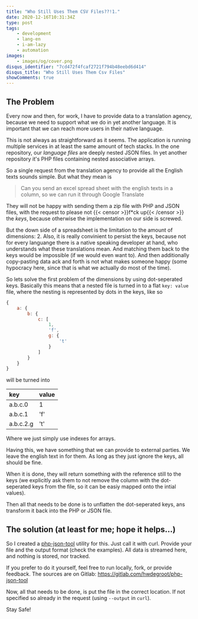 ```yaml
---
title: "Who Still Uses Them CSV Files??!1."
date: 2020-12-16T10:31:34Z
type: post
tags:
    - development
    - lang-en
    - i-am-lazy
    - automation
images:
    - images/og/cover.png
disqus_identifier: "7cd472f4fcaf2721f794b48eebd6d414"
disqus_title: "Who Still Uses Them Csv Files"
showComments: true
---
```


The Problem
---

Every now and then, for work, I have to provide data to a translation agency, because we need to support
what we do in yet another language.
It is important that we can reach more users in their native language.

This is not always as straightforward as it seems. The application is running multiple services in at least the
same amount of tech stacks. In the one repository, our _language files_ are deeply nested JSON files. In yet another
repository it's PHP files containing nested associative arrays.

So a single request from the translation agency to provide all the English texts sounds simple. But what they mean is

> Can you send an excel spread sheet with the english texts in a column, so we can run it through Google Translate

They will not be happy with sending them a zip file with PHP and JSON files, with the request to please not {{< censor >}}f*ck up{{< /censor >}} the
_keys_, because otherwise the implementation on our side is screwed.

But the down side of a spreadsheet is the limitation to the amount of dimensions: 2.
Also, it is really convinient to persist the keys, because not for every languange there is a native speaking developer at hand,
who understands what these translations mean. And matching them back to the keys would be impossible (if we would even want to).
And then additionally copy-pasting data ack and forth is not what makes someone happy (some hypocracy here, since that is what we
actually do most of the time).

So lets solve the first problem of the dimensions by using dot-seperated keys. Basically this means that a nested file is turned in to a
flat `key: value` file, where the nesting is represented by dots in the keys, like so

```js
{
    a: {
        b: {
            c: [
                1,
                'f',
                g: {
                    't'
                }
            ]
        }
    }
}
```

will be turned into

| key       | value |
|:--------- |:----- |
| a.b.c.0   | 1     |
| a.b.c.1   | 'f'   |
| a.b.c.2.g | 't'   |

Where we just simply use indexes for arrays.

Having this, we have something that we can provide to external parties. We leave the english text in for them. As long as they
just ignore the keys, all should be fine.

When it is done, they will return something with the reference still to the keys (we explicitly ask them to not remove the
column with the dot-seperated keys from the file, so it can be easiy mapped onto the intial values).

Then all that needs to be done is to unflatten the dot-seperated keys, ans transform it back into the PHP or JSON file.

The solution (at least for me; hope it helps...)
---

So I created a [php-json-tool](http://php-json-tool.herokuapp.com/) utility for this. Just call it with curl. Provide your
file and the output format (check the examples). All data is streamed here, and nothing is stored, nor tracked.

If you prefer to do it yourself, feel free to run locally, fork, or provide feedback.
The sources are on Gitlab: https://gitlab.com/hwdegroot/php-json-tool

Now, all that needs to be done, is put the file in the correct location. If not specified so already in the request (using `--output` in `curl`).

Stay Safe!

